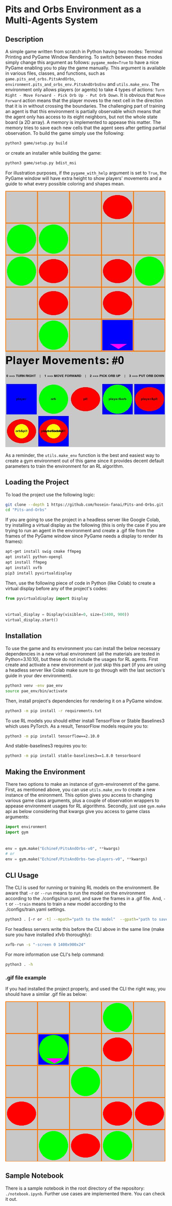 # Pits and Orbs Environment as a Multi-Agents System
## Description
A simple game written from scratch in Python having two modes: Terminal Printing and PyGame Window Rendering. To switch between these modes simply change this argument as follows: ```pygame_mode=True``` to have a nice PyGame enabling you to play the game manually. This argument is available in various files, classes, and functions, such as ```game.pits_and_orbs.PitsAndOrbs```, ```environment.pits_and_orbs_env.PitsAndOrbsEnv``` and ```utils.make_env```. The environment only allows players (or agents) to take 4 types of actions: ```Turn Right - Move Forward - Pick Orb Up - Put Orb Down```. It is obvious that ```Move Forward``` action means that the player moves to the next cell in the direction that it is in without crossing the boundaries. The challenging part of training an agent is that this environment is partially observable which means that the agent only has access to its eight neighbors, but not the whole state board (a 2D array). A memory is implemented to appease this matter. The memory tries to save each new cells that the agent sees after getting partial observation. To build the game simply use the following:

```bash
python3 game/setup.py build
```

or create an installer while building the game:
```bash
python3 game/setup.py bdist_msi
```

For illustration purposes, if the ```pygame_with_help``` argument is set to ```True```, the PyGame window will have extra height to show players' movements and a guide to what every possible coloring and shapes mean.

![](https://github.com/hosein-fanai/Pits-and-Orbs/blob/main/materials/screenshot.jpg?raw=true "A sample screenshot of the starting point of the PyGame Window mode with help showed.")

As a reminder, the ```utils.make_env``` function is the best and easiest way to create a gym environment out of this game since it provides decent default parameters to train the environment for an RL algorithm.

## Loading the Project
To load the project use the following logic:

```bash
git clone --depth 1 https://github.com/hosein-fanai/Pits-and-Orbs.git
cd "Pits-and-Orbs"
```

If you are going to use the project in a headless server like Google Colab, try installing a virtual display as the following (this is only the case if you are trying to run an agent in the environment and create a .gif file from the frames of the PyGame window since PyGame needs a display to render its frames):

```bash
apt-get install swig cmake ffmpeg
apt install python-opengl
apt install ffmpeg
apt install xvfb
pip3 install pyvirtualdisplay
```

Then, use the following piece of code in Python (like Colab) to create a virtual display before any of the project's codes:

```python
from pyvirtualdisplay import Display


virtual_display = Display(visible=0, size=(1400, 900))
virtual_display.start()
```

## Installation
To use the game and its environment you can install the below necessary dependencies in a new virtual environment (all the materials are tested in Python=3.10.10), but these do not include the usages for RL agents. First create and activate a new environment or just skip this part (if you are using a headless server like Colab make sure to go through with the last section's guide in your dev environment).

```bash
python3 venv -env pae_env
source pae_env/bin/activate
```
Then, install project's dependencies for rendering it on a PyGame window.

```bash
python3 -m pip install -r requirements.txt
```

To use RL models you should either install TensorFlow or Stable Baselines3 which uses PyTorch. As a result, TensorFlow models require you to:

```bash
python3 -m pip install tensorflow==2.10.0
```

And stable-baselines3 requires you to:

```bash
python3 -m pip install stable-baselines3==1.8.0 tensorboard
```

## Making the Environment

There two options to make an instance of gym-environemnt of the game. First, as mentioned above, you can use ```utils.make_env``` to create a new instance of the enironment. This option gives you access to changing various game class arguments, plus a couple of observation wrappers to appease environment usages for RL algorithms. Secondly, just use ```gym.make``` api as below considering that kwargs give you access to game class arguments:

```python
import environment
import gym


env = gym.make("EchineF/PitsAndOrbs-v0", **kwargs)
# or
env = gym.make("EchineF/PitsAndOrbs-two-players-v0", **kwargs)
```

## CLI Usage
The CLI is used for running or training RL models on the environment. Be aware that ```-r``` or ```--run``` means to run the model on the environment according to the ./configs/run.yaml, and save the frames in a .gif file. And, ```-t``` or ```--train``` means to train a new model according to the ./configs/train.yaml settings.

```bash
python3 . [-r or -t] --mpath="path to the model"  --gpath="path to save the gif file"
```

For headless servers write this before the CLI above in the same line (make sure you have installed xfvb thoroughly):
```bash
xvfb-run -s "-screen 0 1400x900x24"
```
For more information use CLI's help command:
```bash
python3 . -h
```

### .gif file example
If you had installed the project properly, and used the CLI the right way, you should have a similar .gif file as below:

![](https://github.com/hosein-fanai/Pits-and-Orbs/blob/main/gifs/First%20phase%20(single%20agent%20with%2010mil-iters-A2C%20model).gif?raw=true "First phase (single agent with 10mil-iters-A2C model")

## Sample Notebook
There is a sample notebook in the root directory of the repository: ```./notebook.ipynb```. Further use cases are implemented there. You can check it out.

